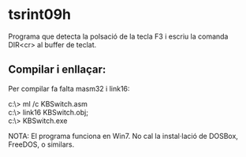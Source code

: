 # tsrint09h

Programa que detecta la polsació de la tecla F3 i escriu la comanda DIR\<cr\> al buffer de teclat.

## Compilar i enllaçar:

Per compilar fa falta masm32 i link16:

c:\\> ml /c KBSwitch.asm  
c:\\> link16 KBSwitch.obj;  
c:\\> KBSwitch.exe

NOTA: El programa funciona en Win7. No cal la instal·lació de DOSBox, FreeDOS, o similars.
